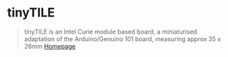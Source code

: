 # tinyTILE

> tinyTILE is an Intel Curie module based board, a miniaturised adaptation of the Arduino/Genuino 101 board, measuring approx 35 x 26mm [Homepage](https://www.element14.com/community/docs/DOC-82913)